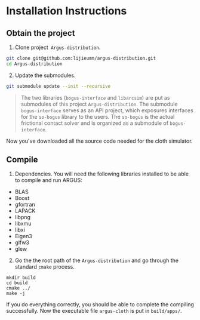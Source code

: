 # Installation Instructions

## Obtain the project

1. Clone project` Argus-distribution`.

```bash
git clone git@github.com:lijieumn/argus-distribution.git
cd Argus-distribution
```

2. Update the submodules.

```bash
git submodule update --init --recursive
```

> The two libraries  (`bogus-interface` and `libarcsim`) are put as submodules of this project `Argus-distribution`. The submodule `bogus-interface` serves as an API project, which exposures interfaces for the `so-bogus` library to the users. The `so-bogus` is the actual frictional contact solver and is organized as a submodule of `bogus-interface`.

Now you've downloaded all the source code needed for the cloth simulator.

## Compile

1. Dependencies.
You will need the following libraries installed to be able to compile and run ARGUS:

* BLAS
* Boost
* gfortran
* LAPACK
* libpng
* libxmu
* libxi
* Eigen3
* glfw3
* glew

2. Go the the root path of the `Argus-distribution` and go through the standard `cmake` process.

```
mkdir build
cd build
cmake ../
make -j
```

If you do everything correctly, you should be able to complete the compiling successfully. Now the executable file `argus-cloth` is put in `build/apps/`.


